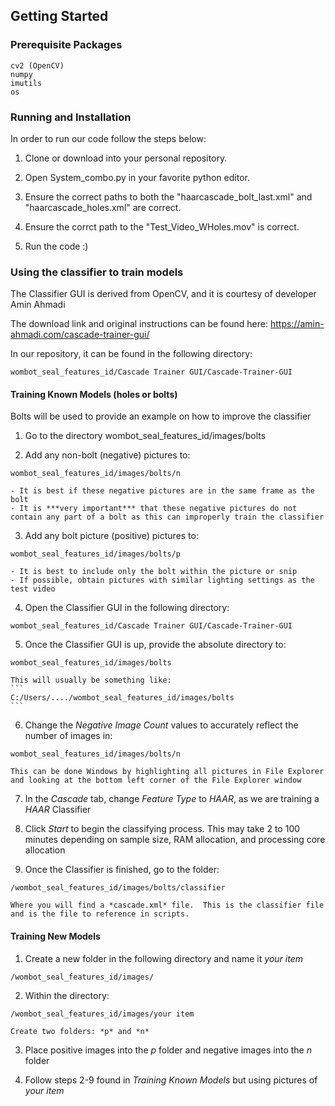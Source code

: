 ## Getting Started

### Prerequisite Packages
```
cv2 (OpenCV)
numpy
imutils
os
```

### Running and Installation
In order to run our code follow the steps below:

1. Clone or download into your personal repository.
 
2. Open System_combo.py in your favorite python editor.

3. Ensure the correct paths to both the "haarcascade_bolt_last.xml" and "haarcascade_holes.xml" are correct.

4. Ensure the corrct path to the "Test_Video_WHoles.mov" is correct.

5. Run the code :)


### Using the classifier to train models

The Classifier GUI is derived from OpenCV, and it is courtesy of developer Amin Ahmadi

The download link and original instructions can be found here:
<https://amin-ahmadi.com/cascade-trainer-gui/>

In our repository, it can be found in the following directory:
```
wombot_seal_features_id/Cascade Trainer GUI/Cascade-Trainer-GUI
```

#### Training Known Models (holes or bolts)

Bolts will be used to provide an example on how to improve the classifier


1. Go to the directory wombot_seal_features_id/images/bolts

2. Add any non-bolt (negative) pictures to: 
```
wombot_seal_features_id/images/bolts/n
```
	- It is best if these negative pictures are in the same frame as the bolt
	- It is ***very important*** that these negative pictures do not contain any part of a bolt as this can improperly train the classifier

3. Add any bolt picture (positive) pictures to:
```
wombot_seal_features_id/images/bolts/p
```
	- It is best to include only the bolt within the picture or snip
	- If possible, obtain pictures with similar lighting settings as the test video

4. Open the Classifier GUI in the following directory:
```
wombot_seal_features_id/Cascade Trainer GUI/Cascade-Trainer-GUI
```

5. Once the Classifier GUI is up, provide the absolute directory to:
```
wombot_seal_features_id/images/bolts
```

	This will usually be something like:
	```
	C:/Users/..../wombot_seal_features_id/images/bolts
	```

6. Change the *Negative Image Count* values to accurately reflect the number of images in: 
```
wombot_seal_features_id/images/bolts/n
```

	This can be done Windows by highlighting all pictures in File Explorer and looking at the bottom left corner of the File Explorer window

7. In the *Cascade* tab, change *Feature Type* to *HAAR*, as we are training a *HAAR* Classifier

8. Click *Start* to begin the classifying process.  This may take 2 to 100 minutes depending on sample size, RAM allocation, and processing core allocation

9. Once the Classifier is finished, go to the folder:
```
/wombot_seal_features_id/images/bolts/classifier
```
	Where you will find a *cascade.xml* file.  This is the classifier file and is the file to reference in scripts.  

 
#### Training New Models

1. Create a new folder in the following directory and name it *your item*
```
/wombot_seal_features_id/images/
```

2. Within the directory:
```
/wombot_seal_features_id/images/your item
```
	Create two folders: *p* and *n*


3. Place positive images into the *p* folder and negative images into the *n* folder

4. Follow steps 2-9 found in *Training Known Models* but using pictures of *your item*

